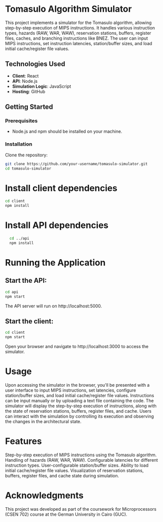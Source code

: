 # Tomasulo Algorithm Simulator

This project implements a simulator for the Tomasulo algorithm, allowing step-by-step execution of MIPS instructions. It handles various instruction types, hazards (RAW, WAR, WAW), reservation stations, buffers, register files, caches, and branching instructions like BNEZ. The user can input MIPS instructions, set instruction latencies, station/buffer sizes, and load initial cache/register file values.

## Technologies Used

- **Client**: React
- **API**: Node.js
- **Simulation Logic**: JavaScript
- **Hosting**: GitHub

## Getting Started

### Prerequisites

- Node.js and npm should be installed on your machine.

### Installation

Clone the repository:

   ```bash
   git clone https://github.com/your-username/tomasulo-simulator.git
   cd tomasulo-simulator
   ```
   
# Install client dependencies

  ```bash
  cd client
  npm install
```

# Install API dependencies
  ```bash
    cd ../api
    npm install
```

# Running the Application
## Start the API:
 ```bash
cd api
npm start
```
The API server will run on http://localhost:5000.
## Start the client:
 ```bash
cd client
npm start
 ```

Open your browser and navigate to http://localhost:3000 to access the simulator.

# Usage
Upon accessing the simulator in the browser, you'll be presented with a user interface to input MIPS instructions, set latencies, configure station/buffer sizes, and load initial cache/register file values.
Instructions can be input manually or by uploading a text file containing the code.
The simulator will display the step-by-step execution of instructions, along with the state of reservation stations, buffers, register files, and cache.
Users can interact with the simulation by controlling its execution and observing the changes in the architectural state.

# Features
Step-by-step execution of MIPS instructions using the Tomasulo algorithm.
Handling of hazards (RAW, WAR, WAW).
Configurable latencies for different instruction types.
User-configurable station/buffer sizes.
Ability to load initial cache/register file values.
Visualization of reservation stations, buffers, register files, and cache state during simulation.

# Acknowledgments
This project was developed as part of the coursework for Microprocessors (CSEN 702) course at the German University in Cairo (GUC).
